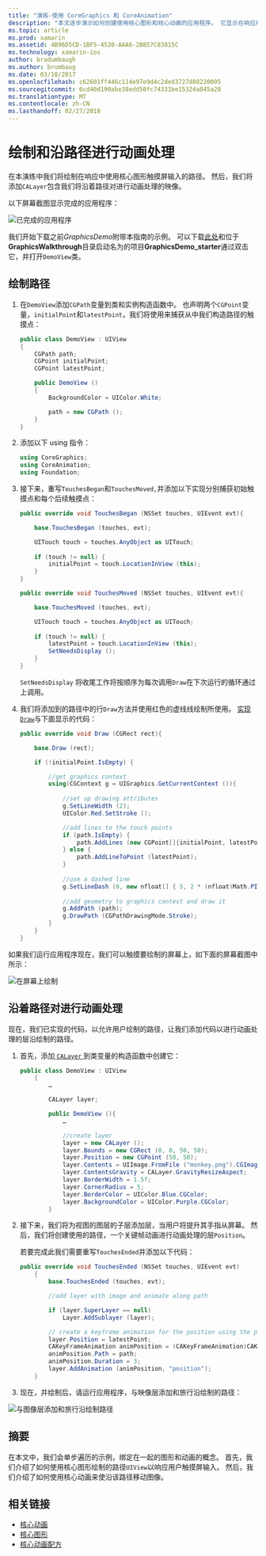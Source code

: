 ```yaml
---
title: "演练-使用 CoreGraphics 和 CoreAnimation"
description: "本文逐步演示如何创建使用核心图形和核心动画的应用程序。 它显示在响应用户触摸屏幕上绘制的方式，以及如何进行动画处理要沿路径移动的图像。"
ms.topic: article
ms.prod: xamarin
ms.assetid: 4B96D5CD-1BF5-4520-AAA6-2B857C83815C
ms.technology: xamarin-ios
author: bradumbaugh
ms.author: brumbaug
ms.date: 03/18/2017
ms.openlocfilehash: c62601ff446c114e97e9d4c2ded3727d08220095
ms.sourcegitcommit: 6cd40d190abe38edd50fc74331be15324a845a28
ms.translationtype: MT
ms.contentlocale: zh-CN
ms.lasthandoff: 02/27/2018
---
```

# <a name="drawing-and-animating-along-a-path"></a>绘制和沿路径进行动画处理

在本演练中我们将绘制在响应中使用核心图形触摸屏输入的路径。 然后，我们将添加`CALayer`包含我们将沿着路径对进行动画处理的映像。

以下屏幕截图显示完成的应用程序：

![](graphics-animation-walkthrough-images/00-final-app.png "已完成的应用程序")

我们开始下载之前*GraphicsDemo*附带本指南的示例。 可以下载[此处](https://developer.xamarin.com/samples/monotouch/GraphicsAndAnimation/)和位于**GraphicsWalkthrough**目录启动名为的项目**GraphicsDemo_starter**通过双击它，并打开`DemoView`类。

## <a name="drawing-a-path"></a>绘制路径


1. 在`DemoView`添加`CGPath`变量到类和实例构造函数中。 也声明两个`CGPoint`变量，`initialPoint`和`latestPoint`，我们将使用来捕获从中我们构造路径的触摸点：
    
    ```csharp
    public class DemoView : UIView
    {
        CGPath path;
        CGPoint initialPoint;
        CGPoint latestPoint;
    
        public DemoView ()
        {
            BackgroundColor = UIColor.White;
    
            path = new CGPath ();
        }
    }
    ```

2. 添加以下 using 指令：

    ```csharp
    using CoreGraphics;
    using CoreAnimation;
    using Foundation;
    ```

3. 接下来，重写`TouchesBegan`和`TouchesMoved,`并添加以下实现分别捕获初始触摸点和每个后续触摸点：

    ```csharp
    public override void TouchesBegan (NSSet touches, UIEvent evt){
    
        base.TouchesBegan (touches, evt);
    
        UITouch touch = touches.AnyObject as UITouch;
        
        if (touch != null) {
            initialPoint = touch.LocationInView (this);
        }
    }
    
    public override void TouchesMoved (NSSet touches, UIEvent evt){
    
        base.TouchesMoved (touches, evt);
    
        UITouch touch = touches.AnyObject as UITouch;
        
        if (touch != null) {
            latestPoint = touch.LocationInView (this);
            SetNeedsDisplay ();
        }
    }
    ```

    `SetNeedsDisplay` 将收尾工作将按顺序为每次调用`Draw`在下次运行的循环通过上调用。

4. 我们将添加到的路径中的行`Draw`方法并使用红色的虚线线绘制所使用。 [实现`Draw`](~/ios/platform/graphics-animation-ios/core-graphics.md)与下面显示的代码：

    ```csharp
    public override void Draw (CGRect rect){
    
        base.Draw (rect);
    
        if (!initialPoint.IsEmpty) {
    
            //get graphics context
            using(CGContext g = UIGraphics.GetCurrentContext ()){
                    
                //set up drawing attributes
                g.SetLineWidth (2);
                UIColor.Red.SetStroke ();
    
                //add lines to the touch points
                if (path.IsEmpty) {
                    path.AddLines (new CGPoint[]{initialPoint, latestPoint});
                } else {
                    path.AddLineToPoint (latestPoint);
                }
            
                //use a dashed line
                g.SetLineDash (0, new nfloat[] { 5, 2 * (nfloat)Math.PI });
                                
                //add geometry to graphics context and draw it
                g.AddPath (path);       
                g.DrawPath (CGPathDrawingMode.Stroke);
            }
        }
    }
    ```

如果我们运行应用程序现在，我们可以触摸要绘制的屏幕上，如下面的屏幕截图中所示：

![](graphics-animation-walkthrough-images/01-path.png "在屏幕上绘制")

## <a name="animating-along-a-path"></a>沿着路径对进行动画处理

现在，我们已实现的代码，以允许用户绘制的路径，让我们添加代码以进行动画处理的层沿绘制的路径。

1. 首先，添加[ `CALayer` ](~/ios/platform/graphics-animation-ios/core-animation.md)到类变量的构造函数中创建它：

    ```csharp
    public class DemoView : UIView
        {
            …
    
            CALayer layer;
    
            public DemoView (){
                …
    
                //create layer
                layer = new CALayer ();
                layer.Bounds = new CGRect (0, 0, 50, 50);
                layer.Position = new CGPoint (50, 50);
                layer.Contents = UIImage.FromFile ("monkey.png").CGImage;
                layer.ContentsGravity = CALayer.GravityResizeAspect;
                layer.BorderWidth = 1.5f;
                layer.CornerRadius = 5;
                layer.BorderColor = UIColor.Blue.CGColor;
                layer.BackgroundColor = UIColor.Purple.CGColor;
            }
    ```

2. 接下来，我们将为视图的图层的子层添加层，当用户将提升其手指从屏幕。 然后，我们将创建使用的路径，一个关键帧动画进行动画处理的层`Position`。

    若要完成此我们需要重写`TouchesEnded`并添加以下代码：

    ```csharp
    public override void TouchesEnded (NSSet touches, UIEvent evt)
        {
            base.TouchesEnded (touches, evt);

            //add layer with image and animate along path

            if (layer.SuperLayer == null)
                Layer.AddSublayer (layer);

            // create a keyframe animation for the position using the path
            layer.Position = latestPoint;
            CAKeyFrameAnimation animPosition = (CAKeyFrameAnimation)CAKeyFrameAnimation.FromKeyPath ("position");
            animPosition.Path = path;
            animPosition.Duration = 3;
            layer.AddAnimation (animPosition, "position");
        }
    ```

3. 现在，并绘制后，请运行应用程序，与映像层添加和旅行沿绘制的路径：

![](graphics-animation-walkthrough-images/00-final-app.png "与图像层添加和旅行沿绘制路径")

## <a name="summary"></a>摘要

在本文中，我们会单步遍历的示例，绑定在一起的图形和动画的概念。 首先，我们介绍了如何使用核心图形绘制的路径`UIView`以响应用户触摸屏输入。 然后，我们介绍了如何使用核心动画来使沿该路径移动图像。


## <a name="related-links"></a>相关链接

- [核心动画](~/ios/platform/graphics-animation-ios/core-animation.md)
- [核心图形](~/ios/platform/graphics-animation-ios/core-graphics.md)
- [核心动画配方](https://developer.xamarin.com/recipes/ios/animation/coreanimation)

